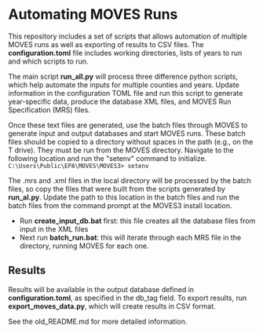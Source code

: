 # Automating MOVES Runs
This repository includes a set of scripts that allows automation of multiple MOVES runs as well as exporting of results to CSV files. The **configuration.toml** file includes working directories, lists of years to run and which scripts to run. 

The main script **run_all.py** will process three difference python scripts, which help automate the inputs for multiple counties and years. Update information in the configuration TOML file and run this script to generate year-specific data, produce the database XML files, and MOVES Run Specification (MRS) files. 

Once these text files are generated, use the batch files through MOVES to generate input and output databases and start MOVES runs. These batch files should be copied to a directory without spaces in the path (e.g., on the T drive). They must be run from the MOVES directory. Navigate to the following location and run the "setenv" command to initialize.
  `C:\Users\Public\EPA\MOVES\MOVES3> setenv`

The .mrs and .xml files in the local directory will be processed by the batch files, so copy the files that were built from the scripts generated by **run_al.py**. Update the path to this location in the batch files and run the batch files from the command prompt at the MOVES3 install location. 
- Run **create_input_db.bat** first: this file creates all the database files from input in the XML files
- Next run **batch_run.bat**: this will iterate through each MRS file in the directory, running MOVES for each one.

## Results
Results will be available in the output database defined in **configuration.toml**, as specified in the db_tag field. To export results, run **export_moves_data.py**, which will create results in CSV format.  

See the old_README.md for more detailed information. 
